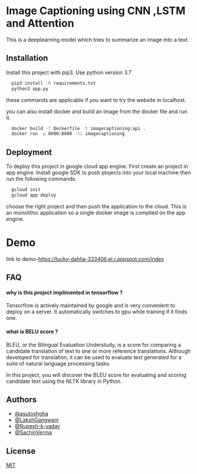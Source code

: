 
# Image Captioning using CNN ,LSTM and Attention

This is a deeplearning model which tries to summarize an image into a text.





## Installation

Install this project with pip3.
Use python version 3.7
```bash
  pip3 install -R requirements.txt
  python3 app.py
```
these commands are applicable if you want to try the website in localhost.

you can also install docker and build an image from the docker file and run it.

```bash
  docker build -f Dockerfile -t imagecaptioning:api .
  docker run -p 8080:8080 -ti imagecaptioning
```

## Deployment

To deploy this project in google cloud app engine.
First create an project in app engine.
Install google SDK to push ptojects into your local machine
then run the following commands.
```bash
  gcloud init
  gcloud app deploy
```
choose the right project and then push the application to the cloud.
This is an monolithic application so a single docker image is complied on the app engine.

# Demo

link to demo-https://lucky-dahlia-333406.el.r.appspot.com/index

## FAQ

#### why is this project implimented in tensorflow ?

Tensorflow is actively maintained by google and is very convenient to deploy 
on a server. It automatically switches to gpu while training if it finds one.

#### what is BELU score ?

BLEU, or the Bilingual Evaluation Understudy, is a score for comparing a candidate translation of text to one or more reference translations. Although developed for translation, it can be used to evaluate text generated for a suite of natural language processing tasks.

In this project, you will discover the BLEU score for evaluating and scoring candidate text using the NLTK library in Python.


## Authors

- [@asutoshgha](https://www.github.com/asutoshgha)
- [@LakshGangwani](https://github.com/goodatnothin)
- [@Rupesh-k-yadav](https://github.com/rupesh-k-yadav)
- [@SachinVerma](https://github.com/satur123)
## License

[MIT](https://choosealicense.com/licenses/mit/)





   




